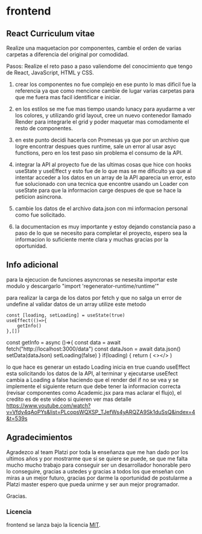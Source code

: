 # frontend

## React Curriculum vitae

Realize una maquetacion por componentes, cambie el orden de varias carpetas a diferencia del original por comodidad.

Pasos:
Realize el reto paso a paso valiendome del conocimiento que tengo de React, JavaScript, HTML y CSS.

1) crear los componentes no fue complejo en ese punto lo mas dificil fue la referencia ya que como mencione cambie de lugar varias carpetas para que me fuera mas facil identificar e iniciar. 

2) en los estilos se me fue mas tiempo usando lunacy para ayudarme a ver los colores, y utilizando grid layout, cree un nuevo contenedor llamado Render para integrarle el grid y poder maquetar mas comodamente el resto de componentes. 

3) en este punto decidi hacerla con Promesas ya que por un archivo que logre encontrar despues ques runtime, sale un error al usar asyc functions, pero en los test paso sin problema el consumo de la API.

4) integrar la API al proyecto fue de las ultimas cosas que hice con hooks useState y useEffect y esto fue de lo que mas se me dificulto ya que al intentar acceder a los datos en un array de la API aparecia un error, esto fue solucionado con una tecnica que encontre usando un Loader con useState para que la informacion carge despues de que se hace la peticion asincrona. 

5) cambie los datos de el archivo data.json con mi informacion personal como fue solicitado. 

6) la documentacion es muy importante y estoy dejando constancia paso a paso de lo que se necesito para completar el proyecto, espero sea la informacion lo suficiente mente clara y muchas gracias por la oportunidad. 




## Info adicional

para la ejecucion de funciones asyncronas se nesesita importar este modulo y descargarlo  "import 'regenerator-runtime/runtime'"



para realizar la carga de los datos por fetch y que no salga un error de undefine al validar datos de un array utilize este metodo 

    const [loading, setLoading] = useState(true)
    useEffect(()=>{
        getInfo()
    },[])


  const getInfo = async ()=>{
      const data = await fetch("http://localhost:3000/data")
      const dataJson = await data.json()      
      setData(dataJson)
      setLoading(false)
}
if(loading) {
    return (
            <></>    )


lo que hace es generar un estado Loading inicia en true cuando useEffect esta solicitando los datos de la API, al terminar y ejecutarse useEfect cambia a Loading a false haciendo que el render del if no se vea y se implemente el siguiente return que debe tener la informacion correcta (revisar componentes como Academic.jsx para mas aclarar el flujo), el credito es de este video si quieren ver mas detalle https://www.youtube.com/watch?v=Vfdy4qAoPYs&list=PLcopsWQXSP_TJefWs4yARQZA9Sk1duSsQ&index=4&t=539s



## Agradecimientos

Agradezco al team Platzi por toda la enseñanza que me han dado por los ultimos años y por mostrarme que si se quiere se puede, se que me falta mucho mucho trabajo para conseguir ser un desarrollador honorable pero lo conseguire, gracias a ustedes y gracias a todos los que enseñan con miras a un mejor futuro, gracias por darme la oportunidad de postularme a Platzi master espero que pueda unirme y ser aun mejor programador.

Gracias.

### Licencia
frontend se lanza bajo la licencia [MIT](https://opensource.org/licenses/MIT).
